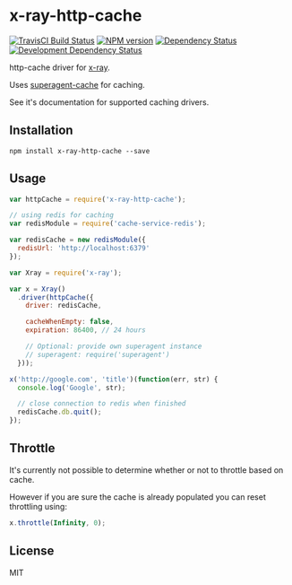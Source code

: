 # x-ray-http-cache

[![TravisCI Build Status](https://travis-ci.org/rhalff/x-ray-http-cache.svg?branch=master)](https://travis-ci.org/rhalff/x-ray-http-cache)
[![NPM version](https://img.shields.io/npm/v/x-ray-http-cache.svg)](https://www.npmjs.org/package/x-ray-http-cache)
[![Dependency Status](https://david-dm.org/rhalff/x-ray-http-cache.png?theme=shields.io)](https://david-dm.org/rhalff/x-ray-http-cache)
[![Development Dependency Status](https://david-dm.org/rhalff/x-ray-http-cache/dev-status.png?theme=shields.io)](https://david-dm.org/rhalff/x-ray-http-cache#info=devDependencies)

  http-cache driver for [x-ray](https://github.com/lapwinglabs/x-ray).

  Uses [superagent-cache](https://github.com/jpodwys/superagent-cache) for caching.

  See it's documentation for supported caching drivers.

## Installation

```
npm install x-ray-http-cache --save
```

## Usage

```js
var httpCache = require('x-ray-http-cache');

// using redis for caching
var redisModule = require('cache-service-redis');

var redisCache = new redisModule({
  redisUrl: 'http://localhost:6379'
});

var Xray = require('x-ray');

var x = Xray()
  .driver(httpCache({
    driver: redisCache,

    cacheWhenEmpty: false,
    expiration: 86400, // 24 hours

    // Optional: provide own superagent instance
    // superagent: require('superagent')
  }));

x('http://google.com', 'title')(function(err, str) {
  console.log('Google', str);

  // close connection to redis when finished
  redisCache.db.quit();
});
```

## Throttle

It's currently not possible to determine whether or not to throttle based on cache.

However if you are sure the cache is already populated you can reset throttling using:
```javascript
x.throttle(Infinity, 0);
```

## License

MIT
